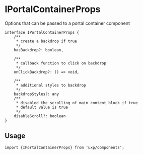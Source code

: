 # IPortalContainerProps




Options that can be passed to a portal container component




```tsx
interface IPortalContainerProps {
    /**
     * create a backdrop if true
     */
    hasBackdrop?: boolean,

    /**
     * callback function to click on backdrop
     */
    onClickBackdrop?: () => void,

    /**
     * additional styles to backdrop
     */
    backdropStyles?: any
    /**
     * disabled the scrolling of main content block if true
     * default value is true
     */
    disableScroll?: boolean
}
```

## Usage



```tsx
import {IPortalContainerProps} from 'uxp/components';
```

